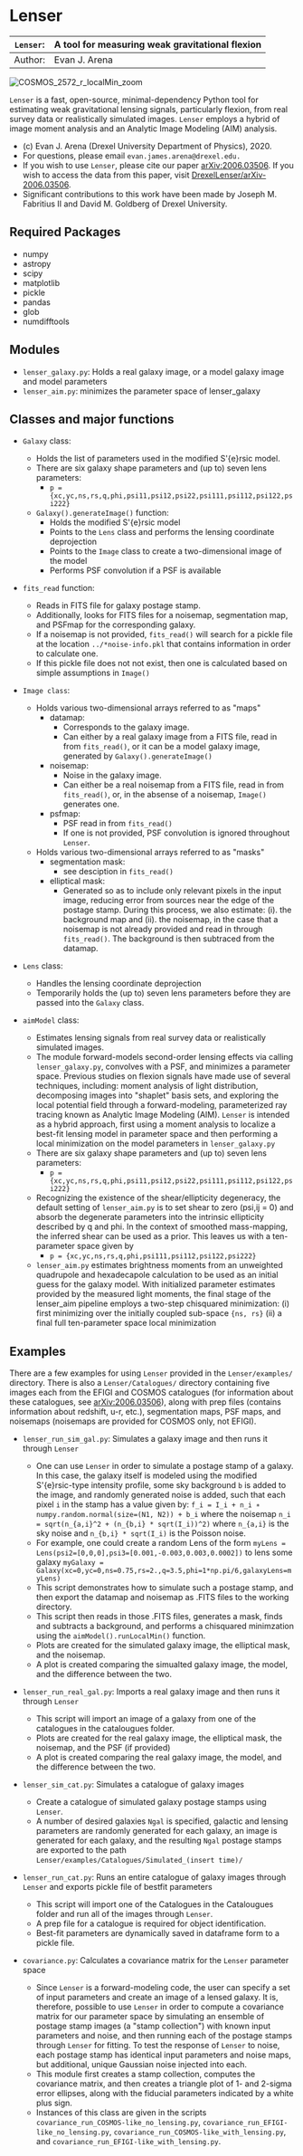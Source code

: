 # Lenser 

| `Lenser`:  | A tool for measuring weak gravitational flexion |
|------------|-------------------------------------------------|
| Author:    | Evan J. Arena                                   |

![COSMOS_2572_r_localMin_zoom](https://user-images.githubusercontent.com/17692591/85325696-0af4cc80-b49a-11ea-9723-59c1f03c46e1.png)

`Lenser` is a fast, open-source, minimal-dependency Python tool for estimating weak gravitational lensing signals, particularly flexion, from real survey data or realistically simulated images. `Lenser` employs a hybrid of image moment analysis and an Analytic Image Modeling (AIM) analysis.

* (c) Evan J. Arena (Drexel University Department of Physics), 2020.
* For questions, please email `evan.james.arena@drexel.edu.`
* If you wish to use `Lenser`, please cite our paper [arXiv:2006.03506](https://arxiv.org/abs/2006.03506).  If you wish to access the data from this paper, visit [DrexelLenser/arXiv-2006.03506](https://github.com/DrexelLenser/arXiv-2006.03506).
* Significant contributions to this work have been made by Joseph M. Fabritius II and David M. Goldberg of Drexel University.


## Required Packages
* numpy
* astropy
* scipy
* matplotlib
* pickle
* pandas
* glob
* numdifftools

## Modules

* `lenser_galaxy.py`: Holds a real galaxy image, or a model galaxy image and model parameters
* `lenser_aim.py`: minimizes the parameter space of lenser_galaxy

## Classes and major functions

* `Galaxy` class: 
    * Holds the list of parameters used in the modified S\'{e}rsic model.
    * There are six galaxy shape parameters and (up to) seven lens parameters:
      * `p = {xc,yc,ns,rs,q,phi,psi11,psi12,psi22,psi111,psi112,psi122,psi222}`
    * `Galaxy().generateImage()` function:
      *  Holds the modified S\'{e}rsic model
      *  Points to the `Lens` class and performs the lensing coordinate deprojection
      *  Points to the `Image` class to create a two-dimensional image of the model
      *  Performs PSF convolution if a PSF is available

* `fits_read` function:
    * Reads in FITS file for galaxy postage stamp.   
    * Additionally, looks for FITS files for a noisemap, segmentation map, 
       and PSFmap for the corresponding galaxy.
    * If a noisemap is not provided, `fits_read()` will search for a pickle file at 
       the location `../*noise-info.pkl` that contains information in order to 
       calculate one.
    * If this pickle file does not not exist, then one is calculated based on simple 
       assumptions in `Image()`

* `Image class`:
    * Holds various two-dimensional arrays referred to as "maps"
      * datamap: 
        *  Corresponds to the galaxy image.  
        * Can either by a real galaxy image from a FITS file, read in from `fits_read()`, 
             or it can be a model galaxy image, generated by `Galaxy().generateImage()`
      * noisemap: 
        *  Noise in the galaxy image.  
        *  Can either be a real noisemap from a FITS file, read in from `fits_read()`,
             or, in the absense of a noisemap, `Image()` generates one.
      * psfmap: 
        *  PSF read in from `fits_read()`
        * If one is not provided, PSF convolution is ignored throughout `Lenser`.
    * Holds various two-dimensional arrays referred to as "masks"
      * segmentation mask:
        *  see desciption in `fits_read()`
      * elliptical mask:
        *  Generated so as to include only relevant pixels in the input image, reducing error from sources
             near the edge of the postage stamp. During this process, we also estimate: (i). the background map 
             and (ii). the noisemap, in the case that a noisemap is not already provided and read in through 
             `fits_read()`. The background is then subtraced from the datamap. 


* `Lens` class:
    * Handles the lensing coordinate deprojection
    * Temporarily holds the (up to) seven lens parameters before they are passed into the `Galaxy` class.

* `aimModel` class:
    * Estimates lensing signals from real survey data or realistically simulated images. 
    * The module forward-models second-order lensing effects via calling `lenser_galaxy.py`, convolves with
       a PSF, and minimizes a parameter space. Previous studies on flexion signals have made use of 
       several techniques, including: moment analysis of light distribution, decomposing images 
       into "shaplet" basis sets, and exploring the local potential field through a forward-modeling, 
       parameterized ray tracing known as Analytic Image Modeling (AIM). `Lenser` is intended as a 
       hybrid approach, first using a moment analysis to localize a best-fit lensing model in parameter 
       space and then performing a local minimization on the model parameters in `lenser_galaxy.py`
    * There are six galaxy shape parameters and (up to) seven lens parameters:
      *  `p = {xc,yc,ns,rs,q,phi,psi11,psi12,psi22,psi111,psi112,psi122,psi222}`
    * Recognizing the existence of the shear/ellipticity degeneracy, the default setting of `lenser_aim.py`
        is to set shear to zero (psi,ij = 0) and absorb the degenerate parameters into the intrinsic 
        ellipticity described by q and phi. In the context of smoothed mass-mapping, the inferred shear
        can be used as a prior.  This leaves us with a ten-parameter space given by
      *  `p = {xc,yc,ns,rs,q,phi,psi111,psi112,psi122,psi222}`
    * `lenser_aim.py` estimates brightness moments from an unweighted quadrupole and hexadecapole 
       calculation to be used as an initial guess for the galaxy model. With initialized parameter 
       estimates provided by the measured light moments, the final stage of the lenser_aim pipeline 
       employs a two-step chisquared minimization: (i) first minimizing over the initially coupled 
       sub-space `{ns, rs}` (ii) a final full ten-parameter space local minimization

	
## Examples 

There are a few examples for using `Lenser` provided in the `Lenser/examples/` directory.  There is also a `Lenser/Catalogues/` directory containing five images each from the EFIGI and COSMOS catalogues (for information about these catalogues, see [arXiv:2006.03506](https://arxiv.org/abs/2006.03506)), along with prep files (contains information about redshift, u-r, etc.), segmentation maps, PSF maps, and noisemaps (noisemaps are provided for COSMOS only, not EFIGI).

* `lenser_run_sim_gal.py`: Simulates a galaxy image and then runs it through `Lenser` 
  * One can use `Lenser` in order to simulate a postage stamp of a galaxy. In this case, the galaxy 
   itself is modeled using the modified S\'{e}rsic-type intensity profile, some sky background `b` is 
   added to the image, and randomly generated noise is added, such that each pixel `i` in the stamp 
   has a value given by:
     `f_i = I_i + n_i ∗ numpy.random.normal(size=(N1, N2)) + b_i`
   where the noisemap
     `n_i = sqrt(n_{a,i}^2 + (n_{b,i} * sqrt(I_i))^2)`
   where `n_{a,i}` is the sky noise and `n_{b,i} * sqrt(I_i)` is the Poisson noise.
  *  For example, one could create a random Lens of the form
     `myLens = Lens(psi2=[0,0,0],psi3=[0.001,-0.003,0.003,0.0002])`
   to lens some galaxy
     `myGalaxy = Galaxy(xc=0,yc=0,ns=0.75,rs=2.,q=3.5,phi=1*np.pi/6,galaxyLens=myLens)`
  *  This script demonstrates how to simulate such a postage stamp, and then export the datamap and
   noisemap as .FITS files to the working directory.
  *  This script then reads in those .FITS files, generates a mask, finds and subtracts a background,
   and performs a chisquared minimzation using the `aimModel().runLocalMin()` function.
  *  Plots are created for the simulated galaxy image, the elliptical mask, and the noisemap.
  *  A plot is created comparing the simualted galaxy image, the model, and the difference between
   the two.

* `lenser_run_real_gal.py`: Imports a real galaxy image and then runs it through `Lenser` 
  * This script will import an image of a galaxy from one of the catalogues in the catalougues folder.
  * Plots are created for the real galaxy image, the elliptical mask, the noisemap, and the PSF (if provided)
  *  A plot is created comparing the real galaxy image, the model, and the difference between
   the two.


* `lenser_sim_cat.py`: Simulates a catalogue of galaxy images
  * Create a catalogue of simulated galaxy postage stamps using `Lenser`.
  * A number of desired galaxies `Ngal` is specified, galactic and lensing 
   parameters are randomly generated for each galaxy, an image is 
   generated for each galaxy, and the resulting `Ngal` postage stamps are 
   exported to the path 
     `Lenser/examples/Catalogues/Simulated_(insert time)/`

* `lenser_run_cat.py`: Runs an entire catalogue of galaxy images through `Lenser` and exports pickle file of bestfit parameters
  * This script will import one of the Catalogues in the Catalougues folder and run all of the images through `Lenser`.
  * A prep file for a catalogue is required for object identification.
  * Best-fit parameters are dynamically saved in dataframe form to a pickle file.

* `covariance.py`: Calculates a covariance matrix for the `Lenser` parameter space     
  * Since `Lenser` is a forward-modeling code, the user can specify a set of input parameters and 
   create an image of a lensed galaxy. It is, therefore, possible to use `Lenser` in order to 
   compute a covariance matrix for our parameter space by simulating an ensemble of postage 
   stamp images (a "stamp collection") with known input parameters and noise, and 
   then running each of the postage stamps through `Lenser` for fitting. To test the response of 
   `Lenser` to noise, each postage stamp has identical input parameters and noise maps, but 
   additional, unique Gaussian noise injected into each.
  * This module first creates a stamp collection, computes the covariance matrix, and then creates
   a triangle plot of 1- and 2-sigma error ellipses, along with the fiducial parameters indicated
   by a white plus sign.
  * Instances of this class are given in the scripts `covariance_run_COSMOS-like_no_lensing.py`, `covariance_run_EFIGI-like_no_lensing.py`, `covariance_run_COSMOS-like_with_lensing.py`, and `covariance_run_EFIGI-like_with_lensing.py`.

